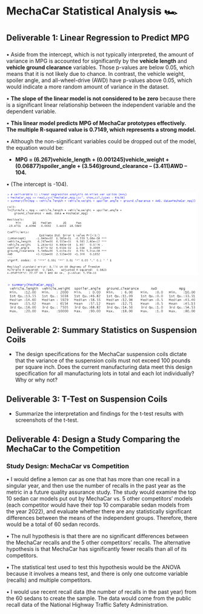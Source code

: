 # MechaCar Statistical Analysis  :racing_car:

## **Deliverable 1:** Linear Regression to Predict MPG
###
•	Aside from the intercept, which is not typically interpreted, the amount of variance in MPG is accounted for significantly by the **vehicle length** and **vehicle ground clearance** variables.  Those p-values are below 0.05, which means that it is not likely due to chance.  In contrast, the vehicle weight, spoiler angle, and all-wheel-drive (AWD) have p-values above 0.05, which would indicate a more random amount of variance in the dataset.

•	**The slope of the linear model is not considered to be zero** because there is a significant linear relationship between the independent variable and the dependent variable.

•	**This linear model predicts MPG of MechaCar prototypes effectively.  The multiple R-squared value is 0.7149, which represents a strong model.**

•	Although the non-significant variables could be dropped out of the model, the equation would be: 
- **MPG = (6.267)vehicle_length + (0.001245)vehicle_weight + (0.06877)spoiler_angle + (3.546)ground_clearance – (3.411)AWD – 104.**

•	(The intercept is -104). 

![Deliverable1](https://github.com/Super-Manda/MechaCar_Statistical_Analysis/blob/main/Images/RDeliverable1.png)

![Deliverable1b](https://github.com/Super-Manda/MechaCar_Statistical_Analysis/blob/main/Images/RDeliverable1_summary_MechaCar_mpg.png) 



## **Deliverable 2:** Summary Statistics on Suspension Coils
- The design specifications for the MechaCar suspension coils dictate that the variance of the suspension coils must not exceed 100 pounds per square inch. Does the current manufacturing data meet this design specification for all manufacturing lots in total and each lot individually? Why or why not?

## **Deliverable 3:** T-Test on Suspension Coils
- Summarize the interpretation and findings for the t-test results with screenshots of the t-test.


## **Deliverable 4:** Design a Study Comparing the MechaCar to the Competition


### Study Design: MechaCar vs Competition

•	I would define a lemon car as one that has more than one recall in a singular year, and then use the number of recalls in the past year as the metric in a future quality assurance study.  The study would examine the top 10 sedan car models put out by MechaCar vs. 5 other competitors’ models (each competitor would have their top 10 comparable sedan models from the year 2022), and evaluate whether there are any statistically significant differences between the means of the independent groups.  Therefore, there would be a total of 60 sedan records.

•	The null hypothesis is that there are no significant differences between the MechaCar recalls and the 5 other competitors’ recalls.  The alternative hypothesis is that MechaCar has significantly fewer recalls than all of its competitors. 

•	The statistical test used to test this hypothesis would be the ANOVA because it involves a means test, and there is only one outcome variable (recalls) and multiple competitors.

•	I would use recent recall data (the number of recalls in the past year) from the 60 sedans to create the sample.  The data would come from the public recall data of the National Highway Traffic Safety Administration.  
